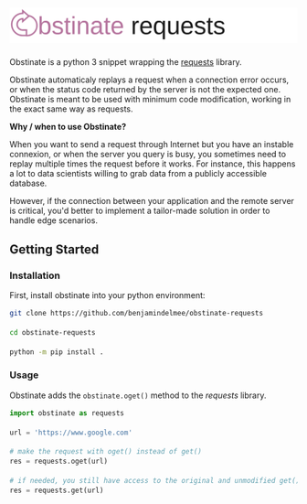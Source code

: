 # ![Obstinate Requests](misc/obstinate_requests.png)

Obstinate is a python 3 snippet wrapping the [requests](https://github.com/kennethreitz/requests) library.

Obstinate automaticaly replays a request when a connection error occurs, or when the status code returned by the server is not the expected one. Obstinate is meant to be used with minimum code modification, working in the exact same way as requests.

**Why / when to use Obstinate?**

When you want to send a request through Internet but you have an instable connexion, or when the server you query is busy, you sometimes need to replay multiple times the request before it works. For instance, this happens a lot to data scientists willing to grab data from a publicly accessible database. 

However, if the connection between your application and the remote server is critical, you'd better to implement a tailor-made solution in order to handle edge scenarios.

## Getting Started

### Installation

First, install obstinate into your python environment:

```bash
git clone https://github.com/benjamindelmee/obstinate-requests

cd obstinate-requests

python -m pip install .
```

### Usage

Obstinate adds the `obstinate.oget()` method to the *requests* library.

```python
import obstinate as requests

url = 'https://www.google.com'

# make the request with oget() instead of get()
res = requests.oget(url)

# if needed, you still have access to the original and unmodified get() method of requests
res = requests.get(url)
```
